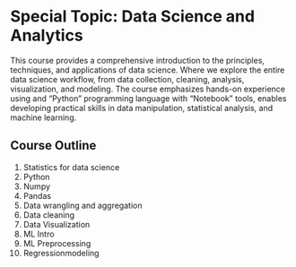 # Special Topic: Data Science and Analytics

This course provides a comprehensive introduction to the principles, techniques, and applications of data science. Where we explore the entire data science workflow, from data collection, cleaning, analysis, visualization, and modeling. The course emphasizes hands-on experience using and “Python” programming language with “Notebook” tools, enables developing practical skills in data manipulation, statistical analysis, and machine learning.

## Course Outline
1. Statistics for data science
2. Python
3. Numpy
4. Pandas
5. Data wrangling and aggregation
6. Data cleaning
7. Data Visualization
8. ML Intro
9. ML Preprocessing
10. Regressionmodeling
